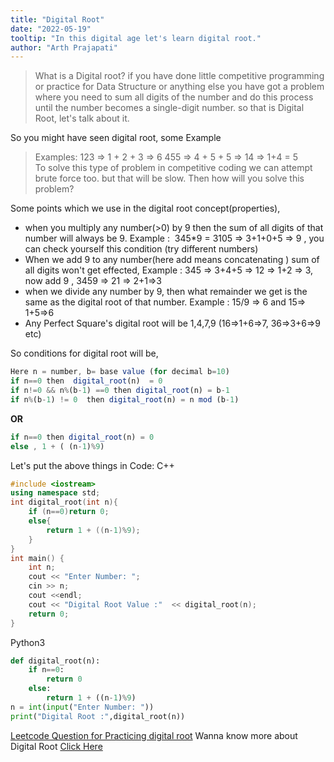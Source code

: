 ```yaml
---
title: "Digital Root"
date: "2022-05-19"
tooltip: "In this digital age let's learn digital root."
author: "Arth Prajapati"
---
```


> What is a Digital root? if you have done little competitive programming or practice for Data Structure or anything else you have got a problem where you need to sum all digits of the number and do this process until the number becomes a single-digit number. so that is Digital Root, let's talk about it.

So you might have seen digital root, some Example

> Examples: 123 =&gt; 1 + 2 + 3 =&gt; 6 455 =&gt; 4 + 5 + 5 =&gt; 14 =&gt; 1+4 = 5 <br/>
> To solve this type of problem in competitive coding we can attempt brute force too. but that will be slow. Then how will you solve this problem?

Some points which we use in the digital root concept(properties),

-   when you multiply any number(&gt;0) by 9 then the sum of all digits of that number will always be 9. Example :  345\*9 = 3105 =&gt; 3+1+0+5 =&gt; 9 , you can check yourself this condition (try different numbers)
-   When we add 9 to any number(here add means concatenating ) sum of all digits won't get effected, Example : 345 =&gt; 3+4+5 =&gt; 12 =&gt; 1+2 =&gt; 3, now add 9 , 3459 =&gt; 21 =&gt; 2+1=&gt;3
-   when we divide any number by 9, then what remainder we get is the same as the digital root of that number. Example : 15/9 =&gt; 6 and 15=&gt; 1+5=&gt;6
-   Any Perfect Square's digital root will be 1,4,7,9 (16=&gt;1+6=&gt;7, 36=&gt;3+6=&gt;9 etc)

So conditions for digital root will be,

```js
Here n = number, b= base value (for decimal b=10)
if n==0 then  digital_root(n)  = 0 
if n!=0 && n%(b-1) ==0 then digital_root(n) = b-1
if n%(b-1) != 0  then digital_root(n) = n mod (b-1)
```

**OR**

```js
if n==0 then digital_root(n) = 0
else , 1 + ( (n-1)%9)
```

Let's put the above things in Code: C++

```cpp
#include <iostream>
using namespace std;
int digital_root(int n){
    if (n==0)return 0;
    else{
        return 1 + ((n-1)%9);
    }
}
int main() {
    int n;
    cout << "Enter Number: ";
    cin >> n;
    cout <<endl;
    cout << "Digital Root Value :"  << digital_root(n);
    return 0;
}
```

Python3

```python
def digital_root(n):
    if n==0:
        return 0
    else:
        return 1 + ((n-1)%9)
n = int(input("Enter Number: "))
print("Digital Root :",digital_root(n))
```

[Leetcode Question for Practicing digital root](https://leetcode.com/problems/add-digits/) Wanna know more about Digital Root [Click Here](https://en.wikipedia.org/wiki/Digital_root)

